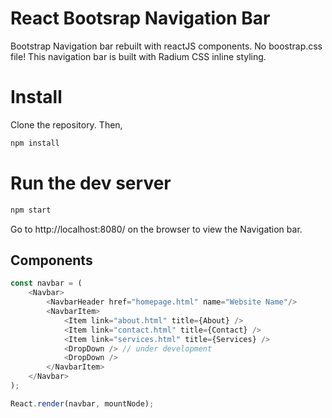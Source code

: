 
# React Bootsrap Navigation Bar
Bootstrap Navigation bar rebuilt with reactJS components.
No boostrap.css file! This navigation bar is built with Radium CSS inline styling. 

# Install
Clone the repository. Then,

```js
npm install
```

# Run the dev server
```js
npm start
```
Go to http://localhost:8080/ on the browser to view the Navigation bar. 


## Components
```js
const navbar = (
    <Navbar>
        <NavbarHeader href="homepage.html" name="Website Name"/>
        <NavbarItem>
            <Item link="about.html" title={About} />
            <Item link="contact.html" title={Contact} />
            <Item link="services.html" title={Services} />
            <DropDown /> // under development
            <DropDown />
        </NavbarItem>
    </Navbar>
);

React.render(navbar, mountNode);

```
